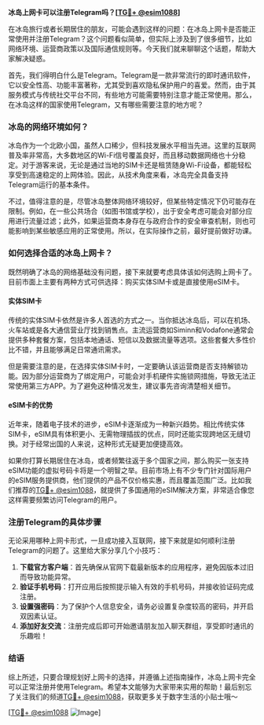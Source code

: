 **冰岛上网卡可以注册Telegram吗？[[TG💪+ @esim1088](https://t.me/s/esim1088)]**

在冰岛旅行或者长期居住的朋友，可能会遇到这样的问题：在冰岛上网卡是否能正常使用并注册Telegram？这个问题看似简单，但实际上涉及到了很多细节，比如网络环境、运营商政策以及国际通信规则等。今天我们就来聊聊这个话题，帮助大家解决疑惑。

首先，我们得明白什么是Telegram。Telegram是一款非常流行的即时通讯软件，它以安全性高、功能丰富著称，尤其受到喜欢隐私保护用户的喜爱。然而，由于其服务模式与传统社交平台不同，有些地方可能需要特别注意才能正常使用。那么，在冰岛这样的国家使用Telegram，又有哪些需要注意的地方呢？

### 冰岛的网络环境如何？

冰岛作为一个北欧小国，虽然人口稀少，但科技发展水平相当先进。这里的互联网普及率非常高，大多数地区的Wi-Fi信号覆盖良好，而且移动数据网络也十分稳定。对于游客来说，无论是通过当地的SIM卡还是租赁随身Wi-Fi设备，都能轻松享受到高速稳定的上网体验。因此，从技术角度来看，冰岛完全具备支持Telegram运行的基本条件。

不过，值得注意的是，尽管冰岛整体网络环境较好，但某些特定情况下仍可能存在限制。例如，在一些公共场合（如图书馆或学校），出于安全考虑可能会对部分应用进行流量过滤；此外，如果运营商本身存在与政府合作的安全审查机制，则也可能影响到某些敏感应用的正常使用。所以，在实际操作之前，最好提前做好功课。

### 如何选择合适的冰岛上网卡？

既然明确了冰岛的网络基础没有问题，接下来就要考虑具体该如何选购上网卡了。目前市面上主要有两种方式可供选择：购买实体SIM卡或是直接使用eSIM卡。

#### 实体SIM卡

传统的实体SIM卡依然是许多人首选的方式之一。当你抵达冰岛后，可以在机场、火车站或是各大通信营业厅找到销售点。主流运营商如Siminn和Vodafone通常会提供多种套餐方案，包括本地通话、短信以及数据流量等选项。这些套餐大多性价比不错，并且能够满足日常通讯需求。

但是需要注意的是，在选择实体SIM卡时，一定要确认该运营商是否支持解锁功能。因为部分运营商为了绑定用户，可能会对手机硬件实施锁网措施，导致无法正常使用第三方APP。为了避免这种情况发生，建议事先咨询清楚相关细节。

#### eSIM卡的优势

近年来，随着电子技术的进步，eSIM卡逐渐成为一种新兴趋势。相比传统实体SIM卡，eSIM具有体积更小、无需物理插拔的优点，同时还能实现跨地区无缝切换。对于经常出国的人来说，这种形式无疑更加便捷高效。

如果你打算长期居住在冰岛，或者频繁往返于多个国家之间，那么购买一张支持eSIM功能的虚拟号码卡将是一个明智之举。目前市场上有不少专门针对国际用户的eSIM服务提供商，他们提供的产品不仅价格实惠，而且覆盖范围广泛。比如我们推荐的[TG💪+ @esim1088](https://t.me/s/esim1088)，就提供了多国通用的eSIM解决方案，非常适合像您这样需要频繁访问Telegram的用户。

### 注册Telegram的具体步骤

无论采用哪种上网卡形式，一旦成功接入互联网，接下来就是如何顺利注册Telegram的问题了。这里给大家分享几个小技巧：

1. **下载官方客户端**：首先确保从官网下载最新版本的应用程序，避免因版本过旧而导致功能异常。
2. **验证手机号码**：打开应用后按照提示输入有效的手机号码，并接收验证码完成注册。
3. **设置强密码**：为了保护个人信息安全，请务必设置复杂度较高的密码，并开启双因素认证。
4. **添加好友交流**：注册完成后即可开始邀请朋友加入聊天群组，享受即时通讯的乐趣啦！

### 结语

综上所述，只要合理规划好上网卡的选择，并遵循上述指南操作，冰岛上网卡完全可以正常注册并使用Telegram。希望本文能够为大家带来实用的帮助！最后别忘了关注我们的频道[TG💪+ @esim1088](https://t.me/s/esim1088)，获取更多关于数字生活的小贴士哦～

[[TG💪+ @esim1088](https://t.me/s/esim1088) ![Image](https://i.postimg.cc/4NQfJmqS/Snipaste-2025-05-13-00-14-12.png)]